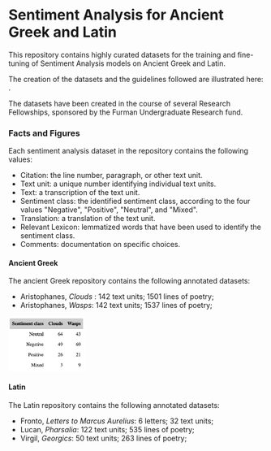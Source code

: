 # Sentiment Analysis for Ancient Greek and Latin

This repository contains highly curated datasets for the training and fine-tuning of Sentiment Analysis models on Ancient Greek and Latin.  

The creation of the datasets and the guidelines followed are illustrated here: .

The datasets have been created in the course of several Research Fellowships, sponsored by the Furman Undergraduate Research fund. 

### Facts and Figures

Each sentiment analysis dataset in the repository contains the following values: 
* Citation: the line number, paragraph, or other text unit. 
* Text unit: a unique number identifying individual text units.
* Text: a transcription of the text unit.
* Sentiment class: the identified sentiment class, according to the four values "Negative", "Positive", "Neutral", and "Mixed".
* Translation: a translation of the text unit.
* Relevant Lexicon: lemmatized words that have been used to identify the sentiment class.
* Comments: documentation on specific choices. 


#### Ancient Greek

The ancient Greek repository contains the following annotated datasets: 

* Aristophanes, _Clouds_ : 142 text units; 1501 lines of poetry; 
* Aristophanes, _Wasps_: 142 text units; 1537 lines of poetry; 

<img src="https://github.com/ChiaraPalladino/furesearch/blob/4585ef84fcd6dec1a737e8b2e313e77ea858fe26/sentiment-analysis/aristophanes/aristophanes-counts.png" width=30% height=30%>   


#### Latin 

The Latin repository contains the following annotated datasets: 

* Fronto, _Letters to Marcus Aurelius_: 6 letters; 32 text units; 
* Lucan, _Pharsalia_: 122 text units; 535 lines of poetry;
* Virgil, _Georgics_: 50 text units; 263 lines of poetry;


